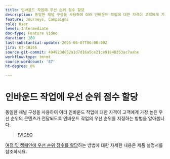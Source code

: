 ```yaml
---
title: 인바운드 작업에 우선 순위 점수 할당
description: 동일한 채널 구성을 사용하여 여러 인바운드 작업에 대한 자격이 고객에게 가장 높은 우선 순위의 콘텐츠가 전달되도록 인바운드 작업의 우선 순위를 지정하는 방법을 알아봅니다.
feature: Journeys, Campaigns
role: User
level: Intermediate
doc-type: Feature Video
duration: 180
last-substantial-update: 2025-06-07T00:00:00Z
jira: KT-18266
source-git-commit: 494923d652a1d7d16a5ce21ce91840353ac7aabe
workflow-type: tm+mt
source-wordcount: '87'
ht-degree: 0%

---
```



# 인바운드 작업에 우선 순위 점수 할당

동일한 채널 구성을 사용하여 여러 인바운드 작업에 대한 자격이 고객에게 가장 높은 우선 순위의 콘텐츠가 전달되도록 인바운드 작업의 우선 순위를 지정하는 방법을 알아봅니다.

>[!VIDEO](https://video.tv.adobe.com/v/3435529/?learn=on&enablevpops)

[여정 및 캠페인에 우선 순위 점수를 할당](https://experienceleague.adobe.com/en/docs/journey-optimizer/using/conflict-prioritization/priority-scores)하는 방법에 대한 자세한 내용은 제품 설명서를 참조하세요.
